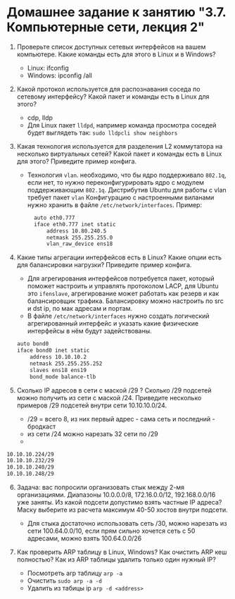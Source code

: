 # Домашнее задание к занятию "3.7. Компьютерные сети, лекция 2"

1. Проверьте список доступных сетевых интерфейсов на вашем компьютере. Какие команды есть для этого в Linux и в Windows?
    * Linux: ifconfig
    * Windows: ipconfig /all


2. Какой протокол используется для распознавания соседа по сетевому интерфейсу? Какой пакет и команды есть в Linux для этого?
    * cdp, lldp
    * Для Linux пакет `lldpd`, например команда просмотра соседей будет выглядеть так: `sudo lldpcli show neighbors`


3. Какая технология используется для разделения L2 коммутатора на несколько виртуальных сетей? Какой пакет и команды есть в Linux для этого? Приведите пример конфига.
    * Технология `vlan`. необходимо, что бы ядро поддерживало `802.1q`, если нет, то нужно переконфигурировать ядро с модулем поддерживающим `802.1q`. Дистрибутив Ubuntu для работы с vlan требует пакет `vlan`
    Конфигурацию с настроенными виланами нужно хранить в файле `/etc/network/interfaces`. Пример:
      ```bash
        auto eth0.777
        iface eth0.777 inet static
            address 10.80.240.5
            netmask 255.255.255.0
            vlan_raw_device ens18
      ```

4. Какие типы агрегации интерфейсов есть в Linux? Какие опции есть для балансировки нагрузки? Приведите пример конфига.
    * Для агрегирования интерфейсов потребуется пакет, который поможет настроить и управлять протоколом LACP, для Ubuntu это `ifenslave`, агрегирование может работать как резерв и как балансировщик трафика. Балансировку можно настроить по src и dst ip, по мак адресам и портам.
    * В файле `/etc/network/interfaces` нужно создать логический агрегированный интерфейс и указать какие физические интерфейсы в нём будут задействованы.
    ```Bash
    auto bond0
    iface bond0 inet static
        address 10.10.10.2
        netmask 255.255.255.252
        slaves ens18 ens19
        bond_mode balance-tlb
    
    ```

5. Сколько IP адресов в сети с маской /29 ? Сколько /29 подсетей можно получить из сети с маской /24. Приведите несколько примеров /29 подсетей внутри сети 10.10.10.0/24.
    * /29 = всего 8, из них первый адрес - сама сеть и последний - бродкаст
    * из сети /24 можно нарезать 32 сети по /29
   *
```bash
10.10.10.224/29
10.10.10.232/29
10.10.10.240/29
10.10.10.248/29
```

6. Задача: вас попросили организовать стык между 2-мя организациями. Диапазоны 10.0.0.0/8, 172.16.0.0/12, 192.168.0.0/16 уже заняты. Из какой подсети допустимо взять частные IP адреса? Маску выберите из расчета максимум 40-50 хостов внутри подсети.
   * Для стыка достаточно использовать сеть /30, можно нарезать из сети 100.64.0.0/10, если прям сильно хочется сеть с 50 адресами, можно взять 100.64.0.0/26

7. Как проверить ARP таблицу в Linux, Windows? Как очистить ARP кеш полностью? Как из ARP таблицы удалить только один нужный IP?
   * Посмотреть arp таблицу `arp -a`
   * Очистить `sudo arp -a -d`
   * Удалить из табицы ip `arp -d <address>`


 
